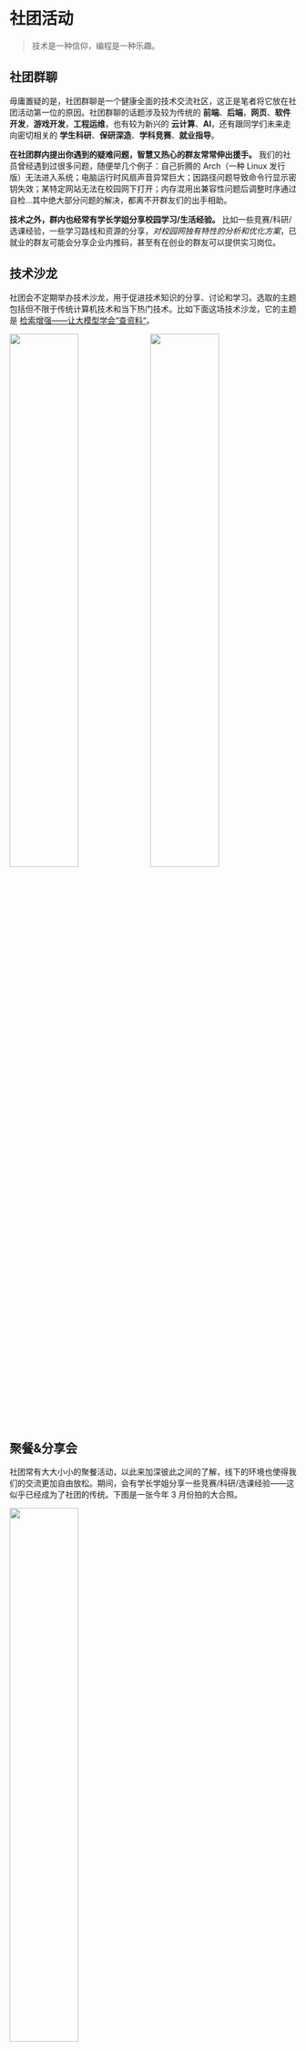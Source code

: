 # 社团活动

> 技术是一种信仰，编程是一种乐趣。

## 社团群聊

毋庸置疑的是，社团群聊是一个健康全面的技术交流社区，这正是笔者将它放在社团活动第一位的原因。社团群聊的话题涉及较为传统的 **前端**、**后端**，**网页**、**软件开发**，**游戏开发**，**工程运维**，也有较为新兴的 **云计算**、**AI**，还有跟同学们未来走向密切相关的 **学生科研**、**保研深造**、**学科竞赛**、**就业指导**。

**在社团群内提出你遇到的疑难问题，智慧又热心的群友常常伸出援手。** 我们的社员曾经遇到过很多问题，随便举几个例子：自己折腾的 Arch（一种 Linux 发行版）无法进入系统；电脑运行时风扇声音异常巨大；因路径问题导致命令行显示密钥失效；某特定网站无法在校园网下打开；内存混用出兼容性问题后调整时序通过自检...其中绝大部分问题的解决，都离不开群友们的出手相助。

**技术之外，群内也经常有学长学姐分享校园学习/生活经验。** 比如一些竞赛/科研/选课经验，一些学习路线和资源的分享，*对校园网独有特性的分析和优化方案*，已就业的群友可能会分享企业内推码，甚至有在创业的群友可以提供实习岗位。

## 技术沙龙

社团会不定期举办技术沙龙，用于促进技术知识的分享、讨论和学习。选取的主题包括但不限于传统计算机技术和当下热门技术。比如下面这场技术沙龙，它的主题是 [检索增强——让大模型学会“查资料“](https://mp.weixin.qq.com/s/CpEackcld4ODlSbRtVW80g)。

<img src="http://static.immengzi.wiki/typora/IMG_6772.jpg" width="49%" /><img src="http://static.immengzi.wiki/typora/image-20230623224913124.png" width="49%" />

## 聚餐&分享会

社团常有大大小小的聚餐活动，以此来加深彼此之间的了解，线下的环境也使得我们的交流更加自由放松。期间，会有学长学姐分享一些竞赛/科研/选课经验——这似乎已经成为了社团的传统。下图是一张今年 3 月份拍的大合照。

<img src="http://static.immengzi.wiki/typora/IMG_6557.JPG" width="49%" />

## 社员培训

我们可能会根据社员的水平和需求来提供一些项目选题，并且参与指导工作。这条活动主要看社员的积极性，开始做一件事情很简单，然而长久地坚持下去并不容易。

社团曾经给社员提供的技术力提升项目有：俱乐部门户网站搭建和开发、邮件服务器等 4 个项目。

## Hackathon

Hackathon，即编程马拉松：很多程序员相聚在一起，他们以合作的形式去进行编程。Hackathon 的精髓在于：很多人，在一段特定的时间内，相聚在一起，以他们想要的方式，去做他们想做的事情——整个编程的过程几乎没有任何限制或者方向。**这是全国各高校微软学生俱乐部的老传统了。**

之前的活动介绍：https://mp.weixin.qq.com/s/zFE3VJ14jlVSijuJHyP6Gg

## 其他